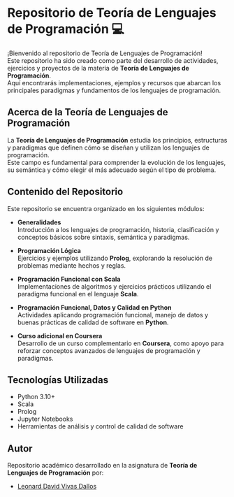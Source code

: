 # Repositorio de Teoría de Lenguajes de Programación 💻

¡Bienvenido al repositorio de Teoría de Lenguajes de Programación!  
Este repositorio ha sido creado como parte del desarrollo de actividades, ejercicios y proyectos de la materia de **Teoría de Lenguajes de Programación**.  
Aquí encontrarás implementaciones, ejemplos y recursos que abarcan los principales paradigmas y fundamentos de los lenguajes de programación.

## Acerca de la Teoría de Lenguajes de Programación

La **Teoría de Lenguajes de Programación** estudia los principios, estructuras y paradigmas que definen cómo se diseñan y utilizan los lenguajes de programación.  
Este campo es fundamental para comprender la evolución de los lenguajes, su semántica y cómo elegir el más adecuado según el tipo de problema.

## Contenido del Repositorio

Este repositorio se encuentra organizado en los siguientes módulos:

- **Generalidades**  
  Introducción a los lenguajes de programación, historia, clasificación y conceptos básicos sobre sintaxis, semántica y paradigmas.  

- **Programación Lógica**  
  Ejercicios y ejemplos utilizando **Prolog**, explorando la resolución de problemas mediante hechos y reglas.  

- **Programación Funcional con Scala**  
  Implementaciones de algoritmos y ejercicios prácticos utilizando el paradigma funcional en el lenguaje **Scala**.  

- **Programación Funcional, Datos y Calidad en Python**  
  Actividades aplicando programación funcional, manejo de datos y buenas prácticas de calidad de software en **Python**.  

- **Curso adicional en Coursera**  
  Desarrollo de un curso complementario en **Coursera**, como apoyo para reforzar conceptos avanzados de lenguajes de programación y paradigmas.  

## Tecnologías Utilizadas

- Python 3.10+  
- Scala  
- Prolog  
- Jupyter Notebooks  
- Herramientas de análisis y control de calidad de software  

## Autor

Repositorio académico desarrollado en la asignatura de **Teoría de Lenguajes de Programación** por:  
- [Leonard David Vivas Dallos](https://github.com/leodavid0109)
